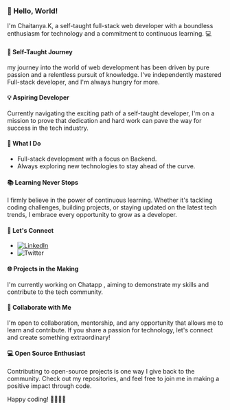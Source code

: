 ### 👋 Hello, World!

I'm Chaitanya.K, a self-taught full-stack web developer with a boundless enthusiasm for technology and a commitment to continuous learning. 💻

#### 🌱 Self-Taught Journey

my journey into the world of web development has been driven by pure passion and a relentless pursuit of knowledge. I've independently mastered Full-stack developer, and I'm always hungry for more.

#### 💡 Aspiring Developer

Currently navigating the exciting path of a self-taught developer, I'm on a mission to prove that dedication and hard work can pave the way for success in the tech industry.

#### 🚀 What I Do

- Full-stack development with a focus on Backend.
- Always exploring new technologies to stay ahead of the curve.

#### 📚 Learning Never Stops

I firmly believe in the power of continuous learning. Whether it's tackling coding challenges, building projects, or staying updated on the latest tech trends, I embrace every opportunity to grow as a developer.

#### 🔗 Let's Connect

- [![LinkedIn](https://img.shields.io/badge/LinkedIn-Connect-blue?logo=linkedin&logoColor=white)](https://www.linkedin.com/in/chaitanya-kulthe/)
- ![Twitter](https://img.shields.io/twitter/follow/ChaitanyaK48841?style=social)


#### 🌐 Projects in the Making

I'm currently working on Chatapp , aiming to demonstrate my skills and contribute to the tech community.

#### 🚀 Collaborate with Me

I'm open to collaboration, mentorship, and any opportunity that allows me to learn and contribute. If you share a passion for technology, let's connect and create something extraordinary!

#### 💻 Open Source Enthusiast

Contributing to open-source projects is one way I give back to the community. Check out my repositories, and feel free to join me in making a positive impact through code.

Happy coding! 👩‍💻👨‍💻
